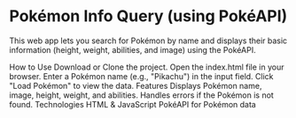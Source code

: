 # Pokémon Info Query (using PokéAPI)
This web app lets you search for Pokémon by name and displays their basic information (height, weight, abilities, and image) using the PokéAPI.

How to Use
Download or Clone the project.
Open the index.html file in your browser.
Enter a Pokémon name (e.g., "Pikachu") in the input field.
Click "Load Pokémon" to view the data.
Features
Displays Pokémon name, image, height, weight, and abilities.
Handles errors if the Pokémon is not found.
Technologies
HTML & JavaScript
PokéAPI for Pokémon data
